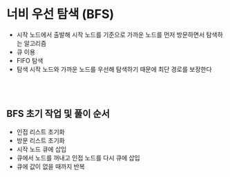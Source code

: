 # 너비 우선 탐색 (BFS)

- 시작 노드에서 출발해 시작 노드를 기준으로 가까운 노드를 먼저 방문하면서 탐색하는 알고리즘
- 큐 이용
- FIFO 탐색
- 탐색 시작 노드와 가까운 노드를 우선해 탐색하기 때문에 최단 경로를 보장한다

<br><br>

## BFS 초기 작업 및 풀이 순서
- 인접 리스트 초기화
- 방문 리스트 초기화
- 시작 노드 큐에 삽입
- 큐에서 노드를 꺼내고 인접 노드를 다시 큐에 삽입
- 큐에 값이 없을 때까지 반복
